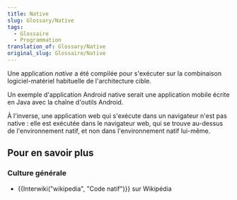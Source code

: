 ```yaml
---
title: Native
slug: Glossary/Native
tags:
  - Glossaire
  - Programmation
translation_of: Glossary/Native
original_slug: Glossaire/Native
---
```

Une application _native_ a été compilée pour s'exécuter sur la combinaison logiciel-matériel habituelle de l'architecture cible.

Un exemple d'application Android native serait une application mobile écrite en Java avec la chaîne d'outils Android.

À l'inverse, une application web qui s'exécute dans un navigateur n'est pas native : elle est exécutée dans le navigateur web, qui se trouve au-dessus de l'environnement natif, et non dans l'environnement natif lui-même.

## Pour en savoir plus

### Culture générale

- {{Interwiki("wikipedia", "Code natif")}} sur Wikipédia
